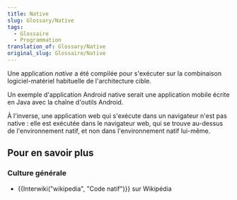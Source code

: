 ```yaml
---
title: Native
slug: Glossary/Native
tags:
  - Glossaire
  - Programmation
translation_of: Glossary/Native
original_slug: Glossaire/Native
---
```

Une application _native_ a été compilée pour s'exécuter sur la combinaison logiciel-matériel habituelle de l'architecture cible.

Un exemple d'application Android native serait une application mobile écrite en Java avec la chaîne d'outils Android.

À l'inverse, une application web qui s'exécute dans un navigateur n'est pas native : elle est exécutée dans le navigateur web, qui se trouve au-dessus de l'environnement natif, et non dans l'environnement natif lui-même.

## Pour en savoir plus

### Culture générale

- {{Interwiki("wikipedia", "Code natif")}} sur Wikipédia
